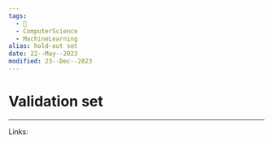 ```yaml
---
tags:
  - 🌱
  - ComputerScience
  - MachineLearning
alias: hold-out set
date: 22--May--2023
modified: 23--Dec--2023
---
```


# Validation set



---
Links: 